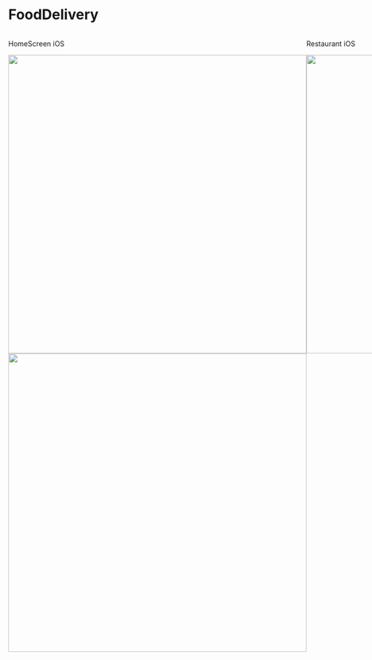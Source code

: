 # FoodDelivery

<div style="display: flex;">
  <div>
    <p>HomeScreen iOS</p>
    <img height="600" src="https://i.ibb.co/hDrxtxP/Screen-Shot-2021-01-29-at-1-19-34-PM.png">
    <img height="600" src="https://i.ibb.co/FHGNLDs/Screen-Shot-2021-01-29-at-1-19-47-PM.png">
  </div>
  
  <div>
    <p>Restaurant iOS</p>
    <img height="600" src="https://i.ibb.co/VWWcjR2/Screen-Shot-2021-01-29-at-1-19-56-PM.png">
  
  </div>
  <div>
    <p>Maps View iOS</p>
    <img height="600" src="https://i.ibb.co/TKmL1PV/Screen-Shot-2021-01-29-at-1-20-09-PM.png">
  
  </div>
  <div>
  <img height="600" src="https://media.giphy.com/media/nOlhAtLWXflkSRxEH0/giphy.gif">
  <div/>
</div>
